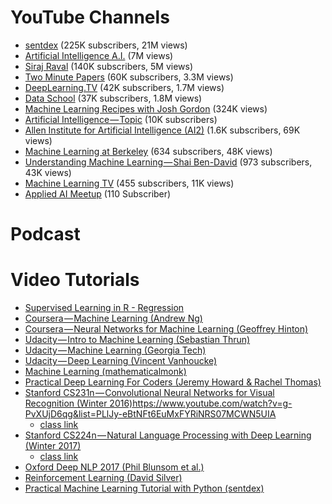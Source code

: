 # YouTube Channels #

- [sentdex](https://www.youtube.com/user/sentdex) (225K subscribers, 21M views)
- [Artificial Intelligence A.I.](https://www.youtube.com/channel/UC-XbFeFFzNbAUENC8Ofpn3g)  (7M views)
- [Siraj Raval](https://www.youtube.com/channel/UCWN3xxRkmTPmbKwht9FuE5A)  (140K subscribers, 5M views)
- [Two Minute Papers](https://www.youtube.com/user/keeroyz)  (60K subscribers, 3.3M views)
- [DeepLearning.TV](https://www.youtube.com/channel/UC9OeZkIwhzfv-_Cb7fCikLQ)  (42K subscribers, 1.7M views)
- [Data School](https://www.youtube.com/user/dataschool)  (37K subscribers, 1.8M views)
- [Machine Learning Recipes with Josh Gordon](https://www.youtube.com/playlist?list=PLOU2XLYxmsIIuiBfYad6rFYQU_jL2ryal)  (324K views)
- [Artificial Intelligence — Topic](https://www.youtube.com/channel/UC9pXDvrYYsHuDkauM2fLllQ)  (10K subscribers)
- [Allen Institute for Artificial Intelligence (AI2)](https://www.youtube.com/channel/UCEqgmyWChwvt6MFGGlmUQCQ)  (1.6K subscribers, 69K views)
- [Machine Learning at Berkeley](https://www.youtube.com/channel/UCXweTmAk9K-Uo9R6SmfGtjg)  (634 subscribers, 48K views)
- [Understanding Machine Learning — Shai Ben-David](https://www.youtube.com/channel/UCR4_akQ1HYMUcDszPQ6jh8Q)  (973 subscribers, 43K views)
- [Machine Learning TV](https://www.youtube.com/channel/UChIaUcs3tho6XhyU6K6KMrw)  (455 subscribers, 11K views)
- [Applied AI Meetup](https://www.youtube.com/channel/UCgn6Zh_EpznlEfwnuizv7gw) (110 Subscriber)

# Podcast #


# Video Tutorials #

- [Supervised Learning in R - Regression](https://campus.datacamp.com/courses/supervised-learning-in-r-regression/what-is-regression?ex=1)
- [Coursera — Machine Learning (Andrew Ng)](https://www.coursera.org/learn/machine-learning#syllabus)
- [Coursera — Neural Networks for Machine Learning (Geoffrey Hinton)](https://www.coursera.org/learn/neural-networks)
- [Udacity — Intro to Machine Learning (Sebastian Thrun)](https://classroom.udacity.com/courses/ud120)
- [Udacity — Machine Learning (Georgia Tech)](https://www.udacity.com/course/machine-learning--ud262)
- [Udacity — Deep Learning (Vincent Vanhoucke)](https://www.udacity.com/course/deep-learning--ud730)
- [Machine Learning (mathematicalmonk)](https://www.youtube.com/playlist?list=PLD0F06AA0D2E8FFBA)
- [Practical Deep Learning For Coders (Jeremy Howard & Rachel Thomas)](http://course.fast.ai/start.html)
- [Stanford CS231n — Convolutional Neural Networks for Visual Recognition (Winter 2016)]()https://www.youtube.com/watch?v=g-PvXUjD6qg&list=PLlJy-eBtNFt6EuMxFYRiNRS07MCWN5UIA 
  - [class link](http://cs231n.stanford.edu/)
- [Stanford CS224n — Natural Language Processing with Deep Learning (Winter 2017)](https://www.youtube.com/playlist?list=PL3FW7Lu3i5Jsnh1rnUwq_TcylNr7EkRe6)
  - [class link](http://web.stanford.edu/class/cs224n/)
- [Oxford Deep NLP 2017 (Phil Blunsom et al.)](https://github.com/oxford-cs-deepnlp-2017/lectures)
- [Reinforcement Learning (David Silver)](http://www0.cs.ucl.ac.uk/staff/d.silver/web/Teaching.html)
- [Practical Machine Learning Tutorial with Python (sentdex)](https://www.youtube.com/watch?list=PLQVvvaa0QuDfKTOs3Keq_kaG2P55YRn5v&v=OGxgnH8y2NM)
